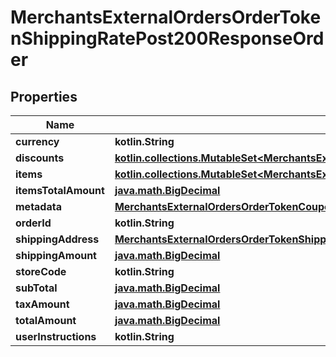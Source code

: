 
# MerchantsExternalOrdersOrderTokenShippingRatePost200ResponseOrder

## Properties
Name | Type | Description | Notes
------------ | ------------- | ------------- | -------------
**currency** | **kotlin.String** |  | 
**discounts** | [**kotlin.collections.MutableSet&lt;MerchantsExternalOrdersOrderTokenShippingRatePost200ResponseOrderDiscountsInner&gt;**](MerchantsExternalOrdersOrderTokenShippingRatePost200ResponseOrderDiscountsInner.md) |  | 
**items** | [**kotlin.collections.MutableSet&lt;MerchantsExternalOrdersOrderTokenShippingRatePost200ResponseOrderItemsInner&gt;**](MerchantsExternalOrdersOrderTokenShippingRatePost200ResponseOrderItemsInner.md) |  | 
**itemsTotalAmount** | [**java.math.BigDecimal**](java.math.BigDecimal.md) |  | 
**metadata** | [**MerchantsExternalOrdersOrderTokenCouponsPost200ResponseOrderMetadata**](MerchantsExternalOrdersOrderTokenCouponsPost200ResponseOrderMetadata.md) |  | 
**orderId** | **kotlin.String** |  | 
**shippingAddress** | [**MerchantsExternalOrdersOrderTokenShippingRatePost200ResponseOrderShippingAddress**](MerchantsExternalOrdersOrderTokenShippingRatePost200ResponseOrderShippingAddress.md) |  | 
**shippingAmount** | [**java.math.BigDecimal**](java.math.BigDecimal.md) |  | 
**storeCode** | **kotlin.String** |  | 
**subTotal** | [**java.math.BigDecimal**](java.math.BigDecimal.md) |  | 
**taxAmount** | [**java.math.BigDecimal**](java.math.BigDecimal.md) |  | 
**totalAmount** | [**java.math.BigDecimal**](java.math.BigDecimal.md) |  | 
**userInstructions** | **kotlin.String** |  | 



